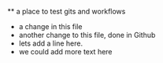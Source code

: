 ** a place to test gits and workflows
- a change in this file
- another change to this file, done in Github
- lets add a line here. 
- we could add more text here